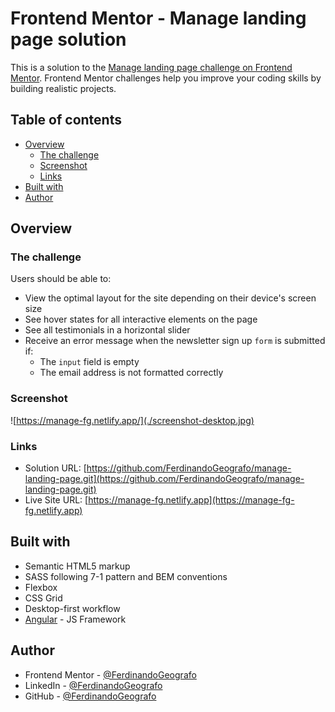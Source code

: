 # Frontend Mentor - Manage landing page solution

This is a solution to the [Manage landing page challenge on Frontend Mentor](https://www.frontendmentor.io/challenges/manage-landing-page-SLXqC6P5). Frontend Mentor challenges help you improve your coding skills by building realistic projects.

## Table of contents

- [Overview](#overview)
  - [The challenge](#the-challenge)
  - [Screenshot](#screenshot)
  - [Links](#links)
- [Built with](#built-with)
- [Author](#author)

## Overview

### The challenge

Users should be able to:

- View the optimal layout for the site depending on their device's screen size
- See hover states for all interactive elements on the page
- See all testimonials in a horizontal slider
- Receive an error message when the newsletter sign up `form` is submitted if:
  - The `input` field is empty
  - The email address is not formatted correctly

### Screenshot

![https://manage-fg.netlify.app/](./screenshot-desktop.jpg)

### Links

- Solution URL: [https://github.com/FerdinandoGeografo/manage-landing-page.git](https://github.com/FerdinandoGeografo/manage-landing-page.git)
- Live Site URL: [https://manage-fg.netlify.app](https://manage-fg-fg.netlify.app)

## Built with

- Semantic HTML5 markup
- SASS following 7-1 pattern and BEM conventions
- Flexbox
- CSS Grid
- Desktop-first workflow
- [Angular](https://angular.dev/) - JS Framework

## Author

- Frontend Mentor - [@FerdinandoGeografo](https://www.frontendmentor.io/profile/FerdinandoGeografo)
- LinkedIn - [@FerdinandoGeografo](https://www.linkedin.com/in/ferdinandogeografo/)
- GitHub - [@FerdinandoGeografo](https://github.com/FerdinandoGeografo/)
